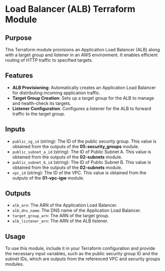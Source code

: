 # Load Balancer (ALB) Terraform Module

## Purpose
This Terraform module provisions an Application Load Balancer (ALB) along with a target group and listener in an AWS environment. It enables efficient routing of HTTP traffic to specified targets.

## Features
- **ALB Provisioning**: Automatically creates an Application Load Balancer for distributing incoming application traffic.
- **Target Group Creation**: Sets up a target group for the ALB to manage and health-check its targets.
- **Listener Configuration**: Configures a listener for the ALB to forward traffic to the target group.

## Inputs
- `public_sg_id` (string): The ID of the public security group. This value is obtained from the outputs of the **05-security_groups** module.
- `public_subnet_a_id` (string): The ID of Public Subnet A. This value is obtained from the outputs of the **02-subnets** module.
- `public_subnet_b_id` (string): The ID of Public Subnet B. This value is obtained from the outputs of the **02-subnets** module.
- `vpc_id` (string): The ID of the VPC. This value is obtained from the outputs of the **01-vpc-igw** module.

## Outputs
- `alb_arn`: The ARN of the Application Load Balancer.
- `alb_dns_name`: The DNS name of the Application Load Balancer.
- `target_group_arn`: The ARN of the target group.
- `alb_listener_arn`: The ARN of the ALB listener.

## Usage
To use this module, include it in your Terraform configuration and provide the necessary input variables, such as the public security group ID and the subnet IDs, which are outputs from the referenced VPC and security groups modules.
